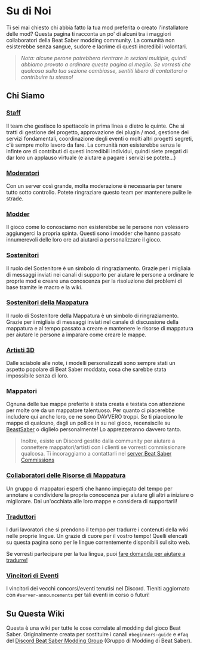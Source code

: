 # Su di Noi
Ti sei mai chiesto chi abbia fatto la tua mod preferita o creato l'installatore delle mod? Questa pagina ti racconta un po' di alcuni tra i maggiori collaboratori della Beat Saber modding community. La comunità non esisterebbe senza sangue, sudore e lacrime di questi incredibili volontari.

> *Nota: alcune perone potrebbero rientrare in sezioni multiple, quindi abbiamo provato a ordinare queste pagina al meglio. Se vorresti che qualcosa sulla tua sezione cambiasse, sentiti libero di contattarci o contribuire tu stesso!*

## Chi Siamo

### [Staff](./staff.md)
Il team che gestisce lo spettacolo in prima linea e dietro le quinte. Che si tratti di gestione del progetto, approvazione dei plugin / mod, gestione dei servizi fondamentali, coordinazione degli eventi o molti altri progetti segreti, c'è sempre molto lavoro da fare. La comunità non esisterebbe senza le infinte ore di contributi di questi incredibili individui, quindi siete pregati di dar loro un applauso virtuale (e aiutare a pagare i servizi se potete...)

### [Moderatori](./moderators.md)
Con un server così grande, molta moderazione è necessaria per tenere tutto sotto controllo. Potete ringraziare questo team per mantenere pulite le strade.

### [Modder](./modders.md)
Il gioco come lo conosciamo non esisterebbe se le persone non volessero aggiungerci la propria spinta. Questi sono i modder che hanno passato innumerevoli delle loro ore ad aiutarci a personalizzare il gioco.

### [Sostenitori](./supports.md)
Il ruolo del Sostenitore è un simbolo di ringraziamento. Grazie per i migliaia di messaggi inviati nei canali di supporto per aiutare le persone a ordinare le proprie mod e creare una conoscenza per la risoluzione dei problemi di base tramite le macro e la wiki.

### [Sostenitori della Mappatura](./mapping-supports.md)
Il ruolo di Sostenitore della Mappatura è un simbolo di ringraziamento. Grazie per i migliaia di messaggi inviati nel canale di discussione della mappatura e al tempo passato a creare e mantenere le risorse di mappatura per aiutare le persone a imparare come creare le mappe.

### [Artisti 3D](./3d-artists.md)
Dalle sciabole alle note, i modelli personalizzati sono sempre stati un aspetto popolare di Beat Saber moddato, cosa che sarebbe stata impossibile senza di loro.

### Mappatori
Ognuna delle tue mappe preferite è stata creata e testata con attenzione per molte ore da un mappatore talentuoso. Per quanto ci piacerebbe includere qui anche loro, ce ne sono DAVVERO troppi. Se ti piacciono le mappe di qualcuno, dagli un pollice in su nel gioco, recensiscile su [BeastSaber](https://bsaber.com) o diglielo personalmente! Lo apprezzeranno davvero tanto.

> Inoltre, esiste un Discord gestito dalla community per aiutare a connettere mappatori/artisti con i clienti se vorresti commissionare qualcosa. Ti incoraggiamo a contattarli nel [server Beat Saber Commissions](https://discord.gg/4RbcH5G)

### [Collaboratori delle Risorse di Mappatura](/mapping/mapping-credits.md)
Un gruppo di mappatori esperti che hanno impiegato del tempo per annotare e condividere la propria conoscenza per aiutare gli altri a iniziare o migliorare. Dai un'occhiata alle loro mappe e considera di supportarli!

### [Traduttori](./translators.md)
I duri lavoratori che si prendono il tempo per tradurre i contenuti della wiki nelle proprie lingue. Un grazie di cuore per il vostro tempo! Quelli elencati su questa pagina sono per le lingue correntemente disponibili sul sito web.

Se vorresti partecipare per la tua lingua, puoi [fare domanda per aiutare a tradurre!](https://forms.gle/e3BqA3poMjESARe76)

### [Vincitori di Eventi](./event-winner.md)
I vincitori dei vecchi concorsi/eventi tenutisi nel Discord. Tieniti aggiornato con `#server-announcements` per tali eventi in corso o futuri!

## Su Questa Wiki
Questa è una wiki per tutte le cose correlate al modding del gioco Beat Saber. Originalmente creata per sostituire i canali `#beginners-guide` e `#faq` del [Discord Beat Saber Modding Group](https://discord.gg/beatsabermods) (Gruppo di Modding di Beat Saber).

